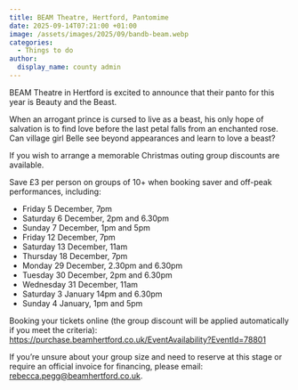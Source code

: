 ```yaml
---
title: BEAM Theatre, Hertford, Pantomime
date: 2025-09-14T07:21:00 +01:00
image: /assets/images/2025/09/bandb-beam.webp
categories:
  - Things to do
author:
  display_name: county admin
---
```

BEAM Theatre in Hertford is excited to announce that their panto for this year is Beauty and the Beast.

When an arrogant prince is cursed to live as a beast, his only hope of salvation is to find love before the last petal falls from an enchanted rose. Can village girl Belle see beyond appearances and learn to love a beast?

If you wish to arrange a memorable Christmas outing group discounts are available.

Save £3 per person on groups of 10+ when booking saver and off-peak performances, including:

- Friday 5 December, 7pm
- Saturday 6 December, 2pm and 6.30pm
- Sunday 7 December, 1pm and 5pm
- Friday 12 December, 7pm
- Saturday 13 December, 11am
- Thursday 18 December, 7pm
- Monday 29 December, 2.30pm and 6.30pm
- Tuesday 30 December, 2pm and 6.30pm
- Wednesday 31 December, 11am
- Saturday 3 January 14pm and 6.30pm
- Sunday 4 January, 1pm and 5pm

Booking your tickets online (the group discount will be applied automatically if you meet the criteria): <https://purchase.beamhertford.co.uk/EventAvailability?EventId=78801>

If you’re unsure about your group size and need to reserve at this stage or require an official invoice for financing, please email: <rebecca.pegg@beamhertford.co.uk>.
